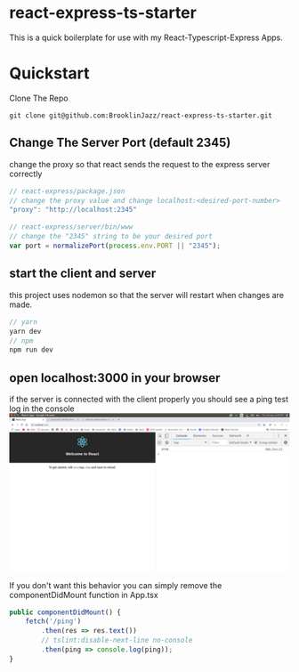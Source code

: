 # react-express-ts-starter
This is a quick boilerplate for use with my React-Typescript-Express Apps.

# Quickstart
Clone The Repo
```
git clone git@github.com:BrooklinJazz/react-express-ts-starter.git
```

## Change The Server Port (default 2345)
change the proxy so that react sends the request to the express server correctly
```js
// react-express/package.json
// change the proxy value and change localhost:<desired-port-number>
"proxy": "http://localhost:2345"
```

```js
// react-express/server/bin/www
// change the "2345" string to be your desired port
var port = normalizePort(process.env.PORT || "2345");
```
## start the client and server
this project uses nodemon so that the server will restart when changes are made.
```js
// yarn
yarn dev
// npm
npm run dev
```

## open localhost:3000 in your browser
if the server is connected with the client properly you should see a ping test log in the console
!["ping"](public/images/Ping.png)

If you don't want this behavior you can simply remove the componentDidMount function in App.tsx
```js
public componentDidMount() {
    fetch('/ping')
        .then(res => res.text())
        // tslint:disable-next-line no-console
        .then(ping => console.log(ping));
}
```